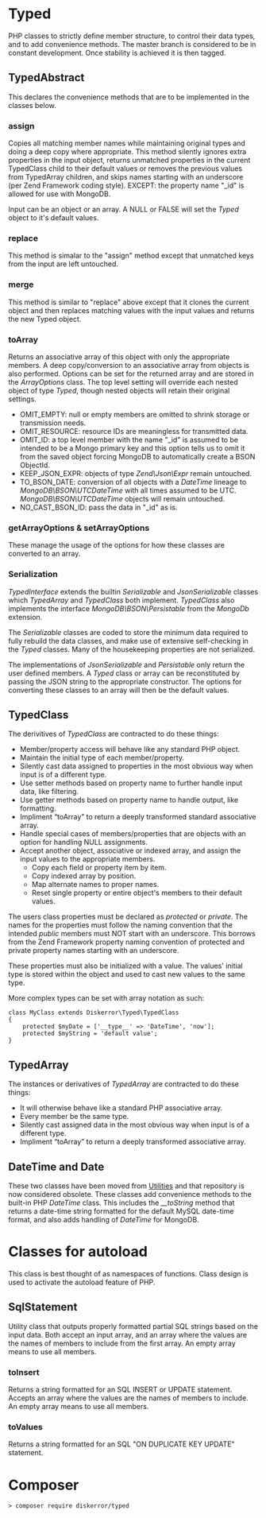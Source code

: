 # Typed
PHP classes to strictly define member structure, to control their data types, and to add convenience methods. The master branch is considered to be in constant development. Once stability is achieved it is then tagged.

## TypedAbstract
This declares the convenience methods that are to be implemented in the classes below.

### assign
Copies all matching member names while maintaining original types and doing a deep copy where appropriate. This method silently ignores extra properties in the input object, returns unmatched properties in the current TypedClass child to their default values or removes the previous values from TypedArray children, and skips names starting with an underscore (per Zend Framework coding style). EXCEPT: the property name "_id" is allowed for use with MongoDB.

Input can be an object or an array. A NULL or FALSE will set the *Typed* object to it's default values.

### replace
This method is simalar to the "assign" method except that unmatched keys from the input are left untouched.

### merge
This method is similar to "replace" above except that it clones the current object and then replaces matching values with the input values and returns the new Typed object.

### toArray
Returns an associative array of this object with only the appropriate members. A deep copy/conversion to an associative array from objects is also performed. Options can be set for the returned array and are stored in the *ArrayOptions* class. The top level setting will override each nested object of type *Typed*, though nested objects will retain their original settings.

* OMIT\_EMPTY: null or empty members are omitted to shrink storage or transmission needs.
* OMIT\_RESOURCE: resource IDs are meaningless for transmitted data.
* OMIT\_ID: a top level member with the name "\_id" is assumed to be intended to be a Mongo primary key and this option tells us to omit it from the saved object forcing MongoDB to automatically create a BSON ObjectId.
* KEEP\_JSON\_EXPR: objects of type *Zend\Json\Expr* remain untouched.
* TO\_BSON\_DATE: conversion of all objects with a *DateTime* lineage to *MongoDB\BSON\UTCDateTime* with all times assumed to be UTC. *MongoDB\BSON\UTCDateTime* objects will remain untouched.
* NO\_CAST\_BSON\_ID: pass the data in "\_id" as is.

### getArrayOptions & setArrayOptions
These manage the usage of the options for how these classes are converted to an array.

### Serialization

*TypedInterface* extends the builtin *Serializable* and *JsonSerializable* classes which *TypedArray* and *TypedClass* both implement. *TypedClass* also implements the interface *MongoDB\BSON\Persistable* from the _MongoDb_ extension.

The *Serializable* classes are coded to store the minimum data required to fully rebuild the data classes, and make use of extensive self-checking in the *Typed* classes. Many of the housekeeping properties are not serialized.

The implementations of *JsonSerializable* and *Persistable* only return the user defined members. A *Typed* class or array can be reconstituted by passing the JSON string to the appropriate constructor. The options for converting these classes to an array will then be the default values.

## TypedClass
The derivitives of *TypedClass* are contracted to do these things:
* Member/property access will behave like any standard PHP object.
* Maintain the initial type of each member/property.
* Silently cast data assigned to properties in the most obvious way when input is of a different type.
* Use setter methods based on property name to further handle input data, like filtering.
* Use getter methods based on property name to handle output, like formatting.
* Impliment “toArray” to return a deeply transformed standard associative array.
* Handle special cases of members/properties that are objects with an option for handling NULL assignments.
* Accept another object, associative or indexed array, and assign the input values to the appropriate members.
  * Copy each field or property item by item.
  * Copy indexed array by position.
  * Map alternate names to proper names.
  * Reset single property or entire object's members to their default values.

The users class properties must be declared as *protected* or *private*. The names for the properties must follow the naming convention that the intended *public* members must NOT start with an underscore. This borrows from the Zend Framework property naming convention of protected and private property names starting with an underscore.

These properties must also be initialized with a value. The values' initial type is stored within the object and used to cast new values to the same type.

More complex types can be set with array notation as such:
```
class MyClass extends Diskerror\Typed\TypedClass
{
    protected $myDate = ['__type__' => 'DateTime', 'now'];
    protected $myString = 'default value';
}
```

## TypedArray
The instances or derivatives of *TypedArray* are contracted to do these things:
* It will otherwise behave like a standard PHP associative array.
* Every member be the same type.
* Silently cast assigned data in the most obvious way when input is of a different type.
* Impliment “toArray” to return a deeply transformed associative array.

## DateTime and Date
These two classes have been moved from [Utilities](https://github.com/diskerror/Utilities) and that repository is now considered obsolete. These classes add convenience methods to the built-in PHP *DateTime* class. This includes the *__toString* method that returns a date-time string formatted for the default MySQL date-time format, and also adds handling of *DateTime* for MongoDB.

# Classes for autoload
This class is best thought of as namespaces of functions. Class design is used to activate the autoload feature of PHP.

## SqlStatement
Utility class that outputs properly formatted partial SQL strings based on the input data. Both accept an input array, and an array where the values are the names of members to include from the first array. An empty array means to use all members.
### toInsert
Returns a string formatted for an SQL INSERT or UPDATE statement.
Accepts an array where the values are the names of members to include. An empty array means to use all members.
### toValues
Returns a string formatted for an SQL "ON DUPLICATE KEY UPDATE" statement.


# Composer
```
> composer require diskerror/typed
```

